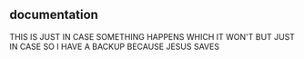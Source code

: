 documentation
--------------
THIS IS JUST IN CASE SOMETHING HAPPENS WHICH IT WON'T BUT JUST IN CASE SO I HAVE A BACKUP BECAUSE JESUS SAVES

